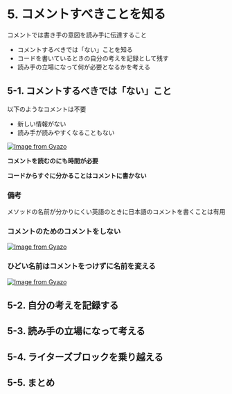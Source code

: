 # 5. コメントすべきことを知る

コメントでは書き手の意図を読み手に伝達すること

* コメントするべきでは「ない」ことを知る
* コードを書いているときの自分の考えを記録として残す
* 読み手の立場になって何が必要となるかを考える

## 5-1. コメントするべきでは「ない」こと

以下のようなコメントは不要

* 新しい情報がない
* 読み手が読みやすくなることもない

[![Image from Gyazo](https://i.gyazo.com/5e9a02aedb2ab19ca7aad9c431168b32.png)](https://gyazo.com/5e9a02aedb2ab19ca7aad9c431168b32)

**コメントを読むのにも時間が必要**

**コードからすぐに分かることはコメントに書かない**

### 備考

メソッドの名前が分かりにくい英語のときに日本語のコメントを書くことは有用

### コメントのためのコメントをしない

[![Image from Gyazo](https://i.gyazo.com/d730fcf8e54a26b1253eead0f98ac321.png)](https://gyazo.com/d730fcf8e54a26b1253eead0f98ac321)

### ひどい名前はコメントをつけずに名前を変える

[![Image from Gyazo](https://i.gyazo.com/10942612414d94b5e54b6d8106caa29c.png)](https://gyazo.com/10942612414d94b5e54b6d8106caa29c)

## 5-2. 自分の考えを記録する

## 5-3. 読み手の立場になって考える

## 5-4. ライターズブロックを乗り越える

## 5-5. まとめ

